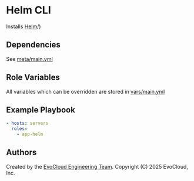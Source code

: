 Helm CLI
=========

Installs [Helm](https://helm.sh/docs/intro/install/)/)

Dependencies
------------

See [meta/main.yml](meta/main.yml)

Role Variables
--------------

All variables which can be overridden are stored in [vars/main.yml](vars/main.yml)

Example Playbook
----------------

```yml
- hosts: servers
  roles:
    - app-helm
```

Authors
------------------

Created by the [EvoCloud Engineering Team](https://evocloud.dev). Copyright (C) 2025 EvoCloud, Inc.

